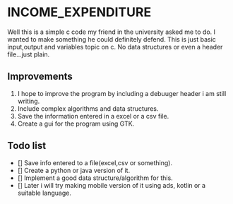 # INCOME_EXPENDITURE
Well this is a simple c code my friend in the university asked me to do.
I wanted to make something he could definitely defend.
This is just basic input,output and variables topic on c.
No data structures or even a header file...just plain.


## Improvements
1. I hope to improve the program by including a debuuger header i am still writing.
2. Include complex algorithms and data structures.
3. Save the information entered in a excel or a csv file.
4. Create a gui for the program using GTK.

## Todo list

- [] Save info entered to a file(excel,csv or something).
- [] Create a python or java version of it.
- [] Implement a good data structure/algorithm for this.
- [] Later i will try making mobile version of it using ads, kotlin or a suitable language.